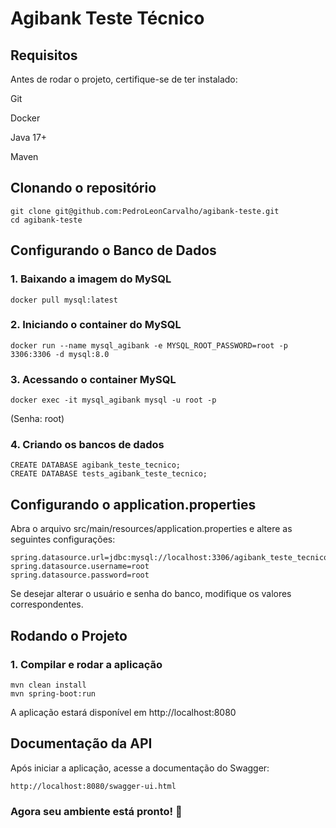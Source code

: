 # Agibank Teste Técnico

## Requisitos

Antes de rodar o projeto, certifique-se de ter instalado:

Git

Docker

Java 17+

Maven

## Clonando o repositório
```
git clone git@github.com:PedroLeonCarvalho/agibank-teste.git
cd agibank-teste
```
## Configurando o Banco de Dados

### 1. Baixando a imagem do MySQL
```
docker pull mysql:latest
```
### 2. Iniciando o container do MySQL
```
docker run --name mysql_agibank -e MYSQL_ROOT_PASSWORD=root -p 3306:3306 -d mysql:8.0
```
### 3. Acessando o container MySQL
```
docker exec -it mysql_agibank mysql -u root -p
```
(Senha: root)

### 4. Criando os bancos de dados
```
CREATE DATABASE agibank_teste_tecnico;
CREATE DATABASE tests_agibank_teste_tecnico;
```
## Configurando o application.properties

Abra o arquivo src/main/resources/application.properties e altere as seguintes configurações:
```
spring.datasource.url=jdbc:mysql://localhost:3306/agibank_teste_tecnico
spring.datasource.username=root
spring.datasource.password=root
```
Se desejar alterar o usuário e senha do banco, modifique os valores correspondentes.

## Rodando o Projeto

### 1. Compilar e rodar a aplicação
```
mvn clean install
mvn spring-boot:run
```
A aplicação estará disponível em http://localhost:8080

## Documentação da API

Após iniciar a aplicação, acesse a documentação do Swagger:
```
http://localhost:8080/swagger-ui.html
```
### Agora seu ambiente está pronto! 🚀
